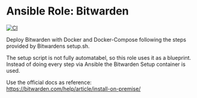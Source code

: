 # Ansible Role: Bitwarden

[![CI](https://github.com/e-breuninger/ansible-role-bitwarden/actions/workflows/ci.yml/badge.svg)](https://github.com/e-breuninger/ansible-role-bitwarden/actions/workflows/ci.yml)

Deploy Bitwarden with Docker and Docker-Compose following the steps provided by Bitwardens setup.sh.

The setup script is not fully automatabel, so this role uses it as a blueprint.
Instead of doing every step via Ansible the Bitwarden Setup container is used.

Use the official docs as reference: https://bitwarden.com/help/article/install-on-premise/
